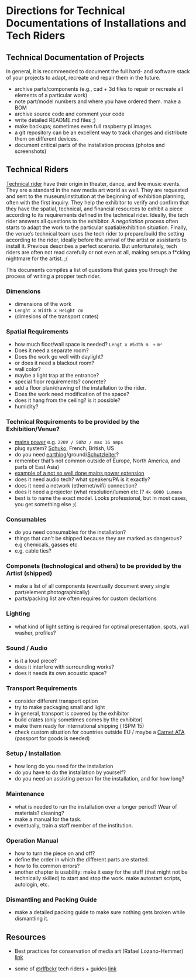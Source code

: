 # Directions for Technical Documentations of Installations and Tech Riders

## Technical Documentation of Projects

In general, it is recommended to document the full hard- and software stack of your projects to adapt, recreate and repair them in the future.

- archive parts/components (e.g., cad + 3d files to repair or recreate all elements of a particular work)
- note part/model numbers and where you have ordered them. make a BOM
- archive source code and comment your code
- write detailed README.md files ;)
- make backups; sometimes even full raspberry pi images.
- a git repository can be an excellent way to track changes and distribute them on different devices.
- document critical parts of the installation process (photos and screenshots)


## Technical Riders

[Technical rider](https://en.wikipedia.org/wiki/Rider_(theater)#Technical_rider) have their origin in theater, dance, and live music events. They are a standard in the new media art world as well. They are requested and sent to the museum/institution at the beginning of exhibition planning, often with the first inquiry. They help the exhibitor to verify and confirm that they have the spatial, technical, and financial resources to exhibit a piece according to its requirements defined in the technical rider. Ideally, the tech rider answers all questions to the exhibitor. A *negotiation* process often starts to adapt the work to the particular spatial/exhibition situation. Finally, the venue’s technical team uses the tech rider to prepare/build the setting according to the rider, ideally before the arrival of the artist or assistants to install it. Previous describes a perfect scenario. But unfortunately, tech riders are often not read carefully or not even at all, making setups a f*cking nightmare for the artist. ;(

This documents compiles a list of questions that guies you through the process of writing a propper tech rider.


### Dimensions
- dimensions of the work
- `Lenght x Width x Height cm`
- (dimesions of the transport crates)

### Spatial Requirements
- how much floor/wall space is needed? `Lengt x Width m ` + `m²` 
- Does it need a separate room? 
- Does the work go well with daylight?
- or does it need a blackout room?
- wall color?
- maybe a light trap at the entrance?
- special floor requirements? concrete?
- add a floor plan/drawing of the installation to the rider.
- Does the work need modification of the space?
- does it hang from the ceiling? is it possible?
- humidity?


### Technical Requirements to be provided by the Exhibition/Venue?
- [mains power](https://en.wikipedia.org/wiki/Mains_electricity) e.g. `220V / 50hz / max 16 amps`
- plug system? [Schuko](https://en.wikipedia.org/wiki/Schuko), French, British, US
- do you need [earthing](https://en.m.wikipedia.org/wiki/Earthing_system)/ground/[Schutzleiter](https://de.m.wikipedia.org/wiki/Schutzleiter)?
- remember that’s not common outside of Europe, North America, and parts of East Asia)
- [example of a not so well done mains power extension](https://photos.app.goo.gl/xEAfmE82VwtSfs2R7)
- does it need audio tech? what speakers/PA is it exactly?
- does it need a network (ethernet/wifi) connection?
- does it need a projector (what resolution/lumen etc.)? `4k 6000 Lumens`
- best is to name the exact model. Looks professional, but in most cases, you get something else ;(

### Consumables
- do you need consumables for the installation?
- things that can't be shipped because they are marked as dangerous? e.g chemicals, gasses etc
- e.g. cable ties?

### Componets (technological and others) to be provided by the Artist (shipped)
- make a list of all components (eventually document every single part/element photographically)
- parts/packing list are often requires for custom declartions 

### Lighting
- what kind of light setting is required for optimal presentation. spots, wall washer, profiles?

### Sound / Audio
- is it a loud piece?
- does it interfere with surrounding works?
- does it needs its own acoustic space?


### Transport Requirements
- consider different transport option
- try to make packaging small and light
- in general, transport is covered by the exhibitor
- build crates (only sometimes comes by the exhibitor)
- make them ready for international shipping ( ISPM 15)
- check custom situation for countries outside EU / maybe a [Carnet ATA](https://en.wikipedia.org/wiki/ATA_Carnet) (passport for goods is needed)


### Setup / Installation
- how long do you need for the installation
- do you have to do the installation by yourself?
- do you need an assisting person for the installation, and for how long?


### Maintenance
- what is needed to run the installation over a longer period? Wear of materials? cleaning?
- make a manual for the task.
- eventually, train a staff member of the institution.

### Operation Manual
- how to turn the piece on and off?
- define the order in which the different parts are started.
- how to fix common errors?
- another chapter is usability: make it easy for the staff (that might not be technically skilled) to start and stop the work. make autostart scripts, autologin, etc.


### Dismantling and Packing Guide
- make a detailed packing guide to make sure nothing gets broken while dismantling it.


## Resources

- Best practices for conservation of media art (Rafael Lozano-Hemmer)
[link](https://github.com/antimodular/Best-practices-for-conservation-of-media-art)

- some of [@rlfbckr](https://github.com/rlfbckr/) tech riders + guides
[link](https://drive.google.com/drive/folders/180cgY8QufPIBlDxNgju6u0dyK-2E21Qy?usp=sharing)
